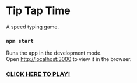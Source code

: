 # Tip Tap Time

A speed typing game.

### `npm start`

Runs the app in the development mode.<br>
Open [http://localhost:3000](http://localhost:3000) to view it in the browser.

### [CLICK HERE TO PLAY!](https://tiptaptime.netlify.com/)
